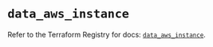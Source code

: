 # `data_aws_instance`

Refer to the Terraform Registry for docs: [`data_aws_instance`](https://registry.terraform.io/providers/hashicorp/aws/6.4.0/docs/data-sources/instance).
